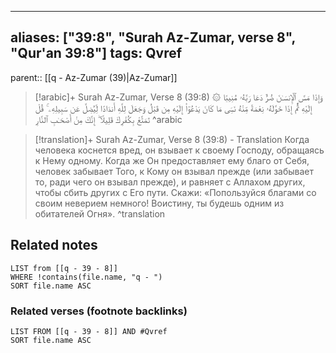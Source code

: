 
---
aliases: ["39:8", "Surah Az-Zumar, verse 8", "Qur'an 39:8"]
tags: Qvref
---

parent:: [[q - Az-Zumar (39)|Az-Zumar]]

> [!arabic]+ Surah Az-Zumar, Verse 8 (39:8)
> <span class="quran-arabic">۞ وَإِذَا مَسَّ ٱلْإِنسَـٰنَ ضُرٌّ دَعَا رَبَّهُۥ مُنِيبًا إِلَيْهِ ثُمَّ إِذَا خَوَّلَهُۥ نِعْمَةً مِّنْهُ نَسِىَ مَا كَانَ يَدْعُوٓا۟ إِلَيْهِ مِن قَبْلُ وَجَعَلَ لِلَّهِ أَندَادًا لِّيُضِلَّ عَن سَبِيلِهِۦ ۚ قُلْ تَمَتَّعْ بِكُفْرِكَ قَلِيلًا ۖ إِنَّكَ مِنْ أَصْحَـٰبِ ٱلنَّارِ</span>
^arabic

> [!translation]+ Surah Az-Zumar, Verse 8 (39:8) - Translation
> Когда человека коснется вред, он взывает к своему Господу, обращаясь к Нему одному. Когда же Он предоставляет ему благо от Себя, человек забывает Того, к Кому он взывал прежде (или забывает то, ради чего он взывал прежде), и равняет с Аллахом других, чтобы сбить других с Его пути. Скажи: «Попользуйся благами со своим неверием немного! Воистину, ты будешь одним из обитателей Огня».
^translation



## Related notes
```dataview
LIST from [[q - 39 - 8]]
WHERE !contains(file.name, "q - ")
SORT file.name ASC
```

### Related verses (footnote backlinks)
```dataview
LIST FROM [[q - 39 - 8]] AND #Qvref
SORT file.name ASC
```

